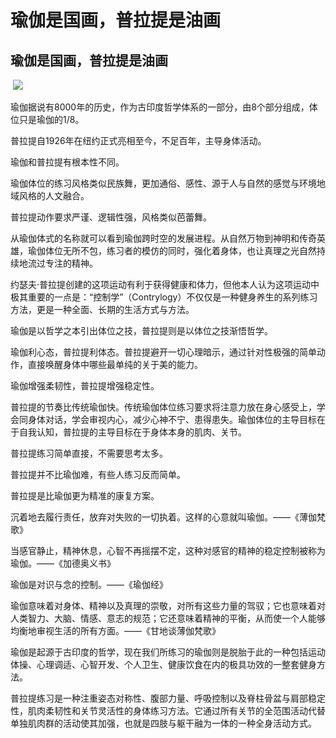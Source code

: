 # 瑜伽是国画，普拉提是油画


## **瑜伽是国画，普拉提是油画**



​                 ![](https://oss.sssmoe.com/wp-content/uploads202406062149618.jpg)        



瑜伽据说有8000年的历史，作为古印度哲学体系的一部分，由8个部分组成，体位只是瑜伽的1/8。

普拉提自1926年在纽约正式亮相至今，不足百年，主导身体活动。

瑜伽和普拉提有根本性不同。

瑜伽体位的练习风格类似民族舞，更加通俗、感性、源于人与自然的感觉与环境地域风格的人文融合。

普拉提动作要求严谨、逻辑性强，风格类似芭蕾舞。

从瑜伽体式的名称就可以看到瑜伽跨时空的发展进程。从自然万物到神明和传奇英雄，瑜伽体位无所不包，练习者的模仿的同时，强化着身体，也让真理之光自然持续地流过专注的精神。

约瑟夫·普拉提创建的这项运动有利于获得健康和体力，但他本人认为这项运动中极其重要的一点是：“控制学”（Contrylogy）不仅仅是一种健身养生的系列练习方法，更是一种全面、长期的生活方式与方法。

瑜伽是以哲学之本引出体位之技，普拉提则是以体位之技渐悟哲学。

瑜伽利心态，普拉提利体态。普拉提避开一切心理暗示，通过针对性极强的简单动作，直接唤醒身体中哪些最单纯的关于美的能力。

瑜伽增强柔韧性，普拉提增强稳定性。

普拉提的节奏比传统瑜伽快。传统瑜伽体位练习要求将注意力放在身心感受上，学会同身体对话，学会审视内心，减少心神不宁、患得患失。瑜伽体位的主导目标在于自我认知，普拉提的主导目标在于身体本身的肌肉、关节。

普拉提练习简单直接，不需要思考太多。

普拉提并不比瑜伽难，有些人练习反而简单。

普拉提是比瑜伽更为精准的康复方案。

沉着地去履行责任，放弃对失败的一切执着。这样的心意就叫瑜伽。——《薄伽梵歌》

当感官静止，精神休息，心智不再摇摆不定，这种对感官的精神的稳定控制被称为瑜伽。——《加德奥义书》

瑜伽是对识与念的控制。——《瑜伽经》

瑜伽意味着对身体、精神以及真理的崇敬，对所有这些力量的驾驭；它也意味着对人类智力、大脑、情感、意志的规范；它还意味着精神的平衡，从而使一个人能够均衡地审视生活的所有方面。——《甘地谈薄伽梵歌》

瑜伽是起源于古印度的哲学，现在我们所练习的瑜伽则是脱胎于此的一种包括运动体操、心理调适、心智开发、个人卫生、健康饮食在内的极具功效的一整套健身方法。

普拉提练习是一种注重姿态对称性、腹部力量、呼吸控制以及脊柱骨盆与肩部稳定性，肌肉柔韧性和关节灵活性的身体练习方法。它通过所有关节的全范围活动代替单独肌肉群的活动使其加强，也就是四肢与躯干融为一体的一种全身活动方式。
